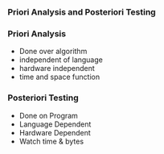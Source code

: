### Priori Analysis and Posteriori Testing

### Priori Analysis

- Done over algorithm
- independent of language
- hardware independent
- time and space function

### Posteriori Testing
- Done on Program
- Language Dependent
- Hardware Dependent
- Watch time & bytes

